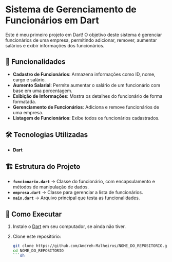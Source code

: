 # Sistema de Gerenciamento de Funcionários em Dart

Este é meu primeiro projeto em Dart! O objetivo deste sistema é gerenciar funcionários de uma empresa, permitindo adicionar, remover, aumentar salários e exibir informações dos funcionários.

## 📌 Funcionalidades

- **Cadastro de Funcionários**: Armazena informações como ID, nome, cargo e salário.
- **Aumento Salarial**: Permite aumentar o salário de um funcionário com base em uma porcentagem.
- **Exibição de Informações**: Mostra os detalhes do funcionário de forma formatada.
- **Gerenciamento de Funcionários**: Adiciona e remove funcionários de uma empresa.
- **Listagem de Funcionários**: Exibe todos os funcionários cadastrados.

## 🛠️ Tecnologias Utilizadas

- **Dart**

## 🏗️ Estrutura do Projeto

- **`funcionario.dart`** → Classe do funcionário, com encapsulamento e métodos de manipulação de dados.
- **`empresa.dart`** → Classe para gerenciar a lista de funcionários.
- **`main.dart`** → Arquivo principal que testa as funcionalidades.

## 🚀 Como Executar

1. Instale o [Dart](https://dart.dev/get-dart) em seu computador, se ainda não tiver.
2. Clone este repositório:

   ```sh
   git clone https://github.com/Andreh-Malheiros/NOME_DO_REPOSITORIO.git
   cd NOME_DO_REPOSITORIO
   ```sh